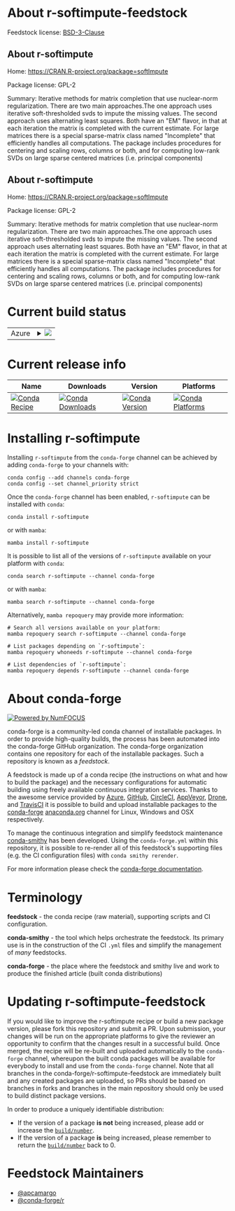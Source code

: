 About r-softimpute-feedstock
============================

Feedstock license: [BSD-3-Clause](https://github.com/conda-forge/r-softimpute-feedstock/blob/main/LICENSE.txt)


About r-softimpute
------------------

Home: https://CRAN.R-project.org/package=softImpute

Package license: GPL-2

Summary: Iterative methods for matrix completion that use nuclear-norm regularization. There are two main approaches.The one approach uses iterative soft-thresholded svds to impute the missing values. The second approach uses alternating least squares. Both have an "EM" flavor, in that at each iteration the matrix is completed with the current estimate. For large matrices there is a special sparse-matrix class named "Incomplete" that efficiently handles all computations. The package includes procedures for centering and scaling rows, columns or both, and for computing low-rank SVDs on large sparse centered matrices (i.e. principal components)

About r-softimpute
------------------

Home: https://CRAN.R-project.org/package=softImpute

Package license: GPL-2

Summary: Iterative methods for matrix completion that use nuclear-norm regularization. There are two main approaches.The one approach uses iterative soft-thresholded svds to impute the missing values. The second approach uses alternating least squares. Both have an "EM" flavor, in that at each iteration the matrix is completed with the current estimate. For large matrices there is a special sparse-matrix class named "Incomplete" that efficiently handles all computations. The package includes procedures for centering and scaling rows, columns or both, and for computing low-rank SVDs on large sparse centered matrices (i.e. principal components)

Current build status
====================


<table>
    
  <tr>
    <td>Azure</td>
    <td>
      <details>
        <summary>
          <a href="https://dev.azure.com/conda-forge/feedstock-builds/_build/latest?definitionId=1641&branchName=main">
            <img src="https://dev.azure.com/conda-forge/feedstock-builds/_apis/build/status/r-softimpute-feedstock?branchName=main">
          </a>
        </summary>
        <table>
          <thead><tr><th>Variant</th><th>Status</th></tr></thead>
          <tbody><tr>
              <td>linux_64_r_base4.3</td>
              <td>
                <a href="https://dev.azure.com/conda-forge/feedstock-builds/_build/latest?definitionId=1641&branchName=main">
                  <img src="https://dev.azure.com/conda-forge/feedstock-builds/_apis/build/status/r-softimpute-feedstock?branchName=main&jobName=linux&configuration=linux%20linux_64_r_base4.3" alt="variant">
                </a>
              </td>
            </tr><tr>
              <td>linux_64_r_base4.4</td>
              <td>
                <a href="https://dev.azure.com/conda-forge/feedstock-builds/_build/latest?definitionId=1641&branchName=main">
                  <img src="https://dev.azure.com/conda-forge/feedstock-builds/_apis/build/status/r-softimpute-feedstock?branchName=main&jobName=linux&configuration=linux%20linux_64_r_base4.4" alt="variant">
                </a>
              </td>
            </tr><tr>
              <td>linux_aarch64_r_base4.3</td>
              <td>
                <a href="https://dev.azure.com/conda-forge/feedstock-builds/_build/latest?definitionId=1641&branchName=main">
                  <img src="https://dev.azure.com/conda-forge/feedstock-builds/_apis/build/status/r-softimpute-feedstock?branchName=main&jobName=linux&configuration=linux%20linux_aarch64_r_base4.3" alt="variant">
                </a>
              </td>
            </tr><tr>
              <td>linux_aarch64_r_base4.4</td>
              <td>
                <a href="https://dev.azure.com/conda-forge/feedstock-builds/_build/latest?definitionId=1641&branchName=main">
                  <img src="https://dev.azure.com/conda-forge/feedstock-builds/_apis/build/status/r-softimpute-feedstock?branchName=main&jobName=linux&configuration=linux%20linux_aarch64_r_base4.4" alt="variant">
                </a>
              </td>
            </tr><tr>
              <td>linux_ppc64le_r_base4.3</td>
              <td>
                <a href="https://dev.azure.com/conda-forge/feedstock-builds/_build/latest?definitionId=1641&branchName=main">
                  <img src="https://dev.azure.com/conda-forge/feedstock-builds/_apis/build/status/r-softimpute-feedstock?branchName=main&jobName=linux&configuration=linux%20linux_ppc64le_r_base4.3" alt="variant">
                </a>
              </td>
            </tr><tr>
              <td>linux_ppc64le_r_base4.4</td>
              <td>
                <a href="https://dev.azure.com/conda-forge/feedstock-builds/_build/latest?definitionId=1641&branchName=main">
                  <img src="https://dev.azure.com/conda-forge/feedstock-builds/_apis/build/status/r-softimpute-feedstock?branchName=main&jobName=linux&configuration=linux%20linux_ppc64le_r_base4.4" alt="variant">
                </a>
              </td>
            </tr><tr>
              <td>osx_64_r_base4.3</td>
              <td>
                <a href="https://dev.azure.com/conda-forge/feedstock-builds/_build/latest?definitionId=1641&branchName=main">
                  <img src="https://dev.azure.com/conda-forge/feedstock-builds/_apis/build/status/r-softimpute-feedstock?branchName=main&jobName=osx&configuration=osx%20osx_64_r_base4.3" alt="variant">
                </a>
              </td>
            </tr><tr>
              <td>osx_64_r_base4.4</td>
              <td>
                <a href="https://dev.azure.com/conda-forge/feedstock-builds/_build/latest?definitionId=1641&branchName=main">
                  <img src="https://dev.azure.com/conda-forge/feedstock-builds/_apis/build/status/r-softimpute-feedstock?branchName=main&jobName=osx&configuration=osx%20osx_64_r_base4.4" alt="variant">
                </a>
              </td>
            </tr><tr>
              <td>osx_arm64_r_base4.3</td>
              <td>
                <a href="https://dev.azure.com/conda-forge/feedstock-builds/_build/latest?definitionId=1641&branchName=main">
                  <img src="https://dev.azure.com/conda-forge/feedstock-builds/_apis/build/status/r-softimpute-feedstock?branchName=main&jobName=osx&configuration=osx%20osx_arm64_r_base4.3" alt="variant">
                </a>
              </td>
            </tr><tr>
              <td>osx_arm64_r_base4.4</td>
              <td>
                <a href="https://dev.azure.com/conda-forge/feedstock-builds/_build/latest?definitionId=1641&branchName=main">
                  <img src="https://dev.azure.com/conda-forge/feedstock-builds/_apis/build/status/r-softimpute-feedstock?branchName=main&jobName=osx&configuration=osx%20osx_arm64_r_base4.4" alt="variant">
                </a>
              </td>
            </tr><tr>
              <td>win_64_r_base4.3</td>
              <td>
                <a href="https://dev.azure.com/conda-forge/feedstock-builds/_build/latest?definitionId=1641&branchName=main">
                  <img src="https://dev.azure.com/conda-forge/feedstock-builds/_apis/build/status/r-softimpute-feedstock?branchName=main&jobName=win&configuration=win%20win_64_r_base4.3" alt="variant">
                </a>
              </td>
            </tr><tr>
              <td>win_64_r_base4.4</td>
              <td>
                <a href="https://dev.azure.com/conda-forge/feedstock-builds/_build/latest?definitionId=1641&branchName=main">
                  <img src="https://dev.azure.com/conda-forge/feedstock-builds/_apis/build/status/r-softimpute-feedstock?branchName=main&jobName=win&configuration=win%20win_64_r_base4.4" alt="variant">
                </a>
              </td>
            </tr>
          </tbody>
        </table>
      </details>
    </td>
  </tr>
</table>

Current release info
====================

| Name | Downloads | Version | Platforms |
| --- | --- | --- | --- |
| [![Conda Recipe](https://img.shields.io/badge/recipe-r--softimpute-green.svg)](https://anaconda.org/conda-forge/r-softimpute) | [![Conda Downloads](https://img.shields.io/conda/dn/conda-forge/r-softimpute.svg)](https://anaconda.org/conda-forge/r-softimpute) | [![Conda Version](https://img.shields.io/conda/vn/conda-forge/r-softimpute.svg)](https://anaconda.org/conda-forge/r-softimpute) | [![Conda Platforms](https://img.shields.io/conda/pn/conda-forge/r-softimpute.svg)](https://anaconda.org/conda-forge/r-softimpute) |

Installing r-softimpute
=======================

Installing `r-softimpute` from the `conda-forge` channel can be achieved by adding `conda-forge` to your channels with:

```
conda config --add channels conda-forge
conda config --set channel_priority strict
```

Once the `conda-forge` channel has been enabled, `r-softimpute` can be installed with `conda`:

```
conda install r-softimpute
```

or with `mamba`:

```
mamba install r-softimpute
```

It is possible to list all of the versions of `r-softimpute` available on your platform with `conda`:

```
conda search r-softimpute --channel conda-forge
```

or with `mamba`:

```
mamba search r-softimpute --channel conda-forge
```

Alternatively, `mamba repoquery` may provide more information:

```
# Search all versions available on your platform:
mamba repoquery search r-softimpute --channel conda-forge

# List packages depending on `r-softimpute`:
mamba repoquery whoneeds r-softimpute --channel conda-forge

# List dependencies of `r-softimpute`:
mamba repoquery depends r-softimpute --channel conda-forge
```


About conda-forge
=================

[![Powered by
NumFOCUS](https://img.shields.io/badge/powered%20by-NumFOCUS-orange.svg?style=flat&colorA=E1523D&colorB=007D8A)](https://numfocus.org)

conda-forge is a community-led conda channel of installable packages.
In order to provide high-quality builds, the process has been automated into the
conda-forge GitHub organization. The conda-forge organization contains one repository
for each of the installable packages. Such a repository is known as a *feedstock*.

A feedstock is made up of a conda recipe (the instructions on what and how to build
the package) and the necessary configurations for automatic building using freely
available continuous integration services. Thanks to the awesome service provided by
[Azure](https://azure.microsoft.com/en-us/services/devops/), [GitHub](https://github.com/),
[CircleCI](https://circleci.com/), [AppVeyor](https://www.appveyor.com/),
[Drone](https://cloud.drone.io/welcome), and [TravisCI](https://travis-ci.com/)
it is possible to build and upload installable packages to the
[conda-forge](https://anaconda.org/conda-forge) [anaconda.org](https://anaconda.org/)
channel for Linux, Windows and OSX respectively.

To manage the continuous integration and simplify feedstock maintenance
[conda-smithy](https://github.com/conda-forge/conda-smithy) has been developed.
Using the ``conda-forge.yml`` within this repository, it is possible to re-render all of
this feedstock's supporting files (e.g. the CI configuration files) with ``conda smithy rerender``.

For more information please check the [conda-forge documentation](https://conda-forge.org/docs/).

Terminology
===========

**feedstock** - the conda recipe (raw material), supporting scripts and CI configuration.

**conda-smithy** - the tool which helps orchestrate the feedstock.
                   Its primary use is in the construction of the CI ``.yml`` files
                   and simplify the management of *many* feedstocks.

**conda-forge** - the place where the feedstock and smithy live and work to
                  produce the finished article (built conda distributions)


Updating r-softimpute-feedstock
===============================

If you would like to improve the r-softimpute recipe or build a new
package version, please fork this repository and submit a PR. Upon submission,
your changes will be run on the appropriate platforms to give the reviewer an
opportunity to confirm that the changes result in a successful build. Once
merged, the recipe will be re-built and uploaded automatically to the
`conda-forge` channel, whereupon the built conda packages will be available for
everybody to install and use from the `conda-forge` channel.
Note that all branches in the conda-forge/r-softimpute-feedstock are
immediately built and any created packages are uploaded, so PRs should be based
on branches in forks and branches in the main repository should only be used to
build distinct package versions.

In order to produce a uniquely identifiable distribution:
 * If the version of a package **is not** being increased, please add or increase
   the [``build/number``](https://docs.conda.io/projects/conda-build/en/latest/resources/define-metadata.html#build-number-and-string).
 * If the version of a package **is** being increased, please remember to return
   the [``build/number``](https://docs.conda.io/projects/conda-build/en/latest/resources/define-metadata.html#build-number-and-string)
   back to 0.

Feedstock Maintainers
=====================

* [@apcamargo](https://github.com/apcamargo/)
* [@conda-forge/r](https://github.com/orgs/conda-forge/teams/r/)

